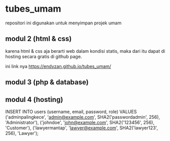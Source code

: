 # tubes_umam

repositori ini digunakan untuk menyimpan projek umam

## modul 2 (html & css)
karena html & css aja berarti web dalam kondisi statis, maka dari itu dapat di hosting secara gratis di github page.

ini link nya https://endyzan.github.io/tubes_umam/

## modul 3 (php & database)


## modul 4 (hosting)



INSERT INTO users (username, email, password, role) VALUES
('adminpalingkece', 'admin@example.com', SHA2('passwordadmin', 256), 'Administrator'),
('johndoe', 'john@example.com', SHA2('123456', 256), 'Customer'),
('lawyermantap', 'lawyer@example.com', SHA2('lawyer123', 256), 'Lawyer');
